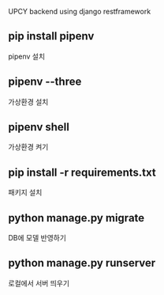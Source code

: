 UPCY backend using django restframework
   
## pip install pipenv
pipenv 설치

## pipenv --three
가상환경 설치

## pipenv shell
가상환경 켜기

## pip install -r requirements.txt
패키지 설치

## python manage.py migrate
DB에 모델 반영하기

## python manage.py runserver
로컬에서 서버 띄우기
